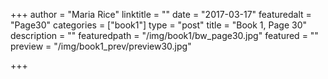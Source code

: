 +++
author = "Maria Rice"
linktitle = ""
date = "2017-03-17"
featuredalt = "Page30"
categories = ["book1"]
type = "post"
title = "Book 1, Page 30"
description = ""
featuredpath = "/img/book1/bw_page30.jpg"
featured = ""
preview = "/img/book1_prev/preview30.jpg"

+++

